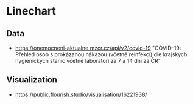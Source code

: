 # Linechart

## Data
- https://onemocneni-aktualne.mzcr.cz/api/v2/covid-19 "COVID-19: Přehled osob s prokázanou nákazou (včetně reinfekcí) dle krajských hygienických stanic včetně laboratoří za 7 a 14 dní za ČR"

## Visualization
- https://public.flourish.studio/visualisation/16221938/

